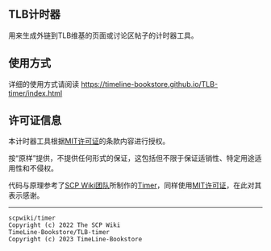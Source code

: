 ## TLB计时器
用来生成外链到TLB维基的页面或讨论区帖子的计时器工具。

## 使用方式
详细的使用方式请阅读 https://timeline-bookstore.github.io/TLB-timer/index.html

## 许可证信息
本计时器工具根据[MIT许可证](LICENSE.md)的条款内容进行授权。

按“原样”提供，不提供任何形式的保证，这包括但不限于保证适销性、特定用途适用性和不侵权。

代码与原理参考了[SCP Wiki团队](https://github.com/scpwiki)所制作的[Timer](https://github.com/scpwiki/timer)，同样使用[MIT许可证](https://github.com/scpwiki/timer/blob/main/LICENSE.md)，在此对其表示感谢。

---------

```
scpwiki/timer
Copyright (c) 2022 The SCP Wiki
TimeLine-Bookstore/TLB-timer
Copyright (c) 2023 TimeLine-Bookstore
```
